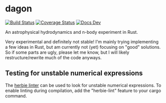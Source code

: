 # dagon

[![Build Status](https://travis-ci.org/Moredread/dagon.svg?branch=master)](https://travis-ci.org/Moredread/dagon)
[![Coverage Status](https://coveralls.io/repos/github/Moredread/dagon/badge.svg?branch=master)](https://coveralls.io/github/Moredread/dagon?branch=master)
[![Docs Dev](https://img.shields.io/badge/docs-dev-blue.svg)](https://moredread.github.io/dagon/)

An astrophysical hydrodynamics and n-body experiment in Rust.

Very experimental and definitely not stable! I'm mainly trying implementing a
few ideas in Rust, but am currently not (yet) focusing on "good" solutions. So
if some parts are ugly, please let me know, but I will likely
restructure/rewrite much of the code anyways.

## Testing for unstable numerical expressions

The [herbie linter](https://github.com/mcarton/rust-herbie-lint) can be
used to look for unstable numerical expressions. To enable linting
during compilation, add the "herbie-lint" feature to your cargo command.
